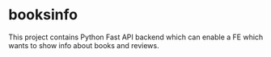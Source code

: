 # booksinfo
This project contains Python Fast API backend which can enable a FE which wants to show info about books and reviews.
